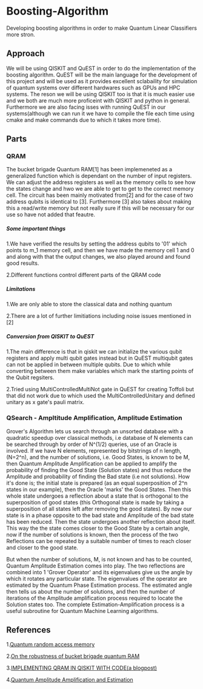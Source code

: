 # Boosting-Algorithm
Developing boosting algorithms in order to make Quantum Linear Classifiers more stron.



## Approach
We will be using QISKIT and QuEST in order to do the implementation of the boosting algorithm. QuEST will be the main language for the development of this project and will be used as it provides excellent sclabaility for simulation of quantum systems over different hardwares such as GPUs and HPC systems. The reson we will be using QISKIT too is that it is much easier use and we both are much more proficeint with QISKIT and python in general. Furthermore we are also facing isses with running QuEST in our systems(although we can run it we have to compile the file each time using cmake and make commands due to which it takes more time). 

## Parts 

### QRAM
The bucket brigade Quantum RAM[1] has been implemeneted as a generalized function which is dependant on the number of input registers. We can adjust the address registers as well as the memory cells to see how the states change and hwo we are able to get to get to the correct memory cell. The circuit has been mainly motivated from[2] and for the case of two address qubits is identical to [3]. Furthermore [3] also takes about making this a read/write memory but not really sure if this will be necessary for our use so have not added that feautre. 

##### Some important things
1.We have verified the results by setting the address qubits to '01' which points to m_1 memory cell, and then we have made the memory cell 1 and 0 and along with that the output changes, we also played around and found good results. 

2.Different functions control different parts of the QRAM code

##### Limitations
1.We are only able to store the classical data and nothing quantum 

2.There are a lot of further limitiations including noise issues mentioned in [2]

##### Conversion from QISKIT to QuEST
1.The main difference is that in qiskit we can initialize the various qubit registers and apply multi qubit gates instead but in QuEST multiqubit gates can not be applied in between multiple qubits. Due to which while converting between them make variables which mark the starting points of the Qubit regsiters.

2.Tried using MultiControlledMultiNot gate in QuEST for creating Toffoli but that did not work due to which used the MultiControlledUnitary and defined unitary as x gate's pauli matrix.   

### QSearch - Ampltitude Amplification, Amplitude Estimation
Grover's Algorithm lets us search through an unsorted database with a quadratic speedup over classical methods, i.e database of N elements can be searched through by order of N^(1/2) queries, use of an Oracle is involved. If we have N elements, represented by bitstrings of n length, (N=2^n), and the number of solutions, i.e. Good States, is known to be M, then Quantum Amplitude Amplification can be applied to amplify the probability of finding the Good State (Solution states) and thus reduce the Amplitude and probability of finding the Bad state (i.e not solutions). How it's done is; the initial state is prepared (as an equal superposition of 2^n states in our example), then the Oracle 'marks' the Good States. Then this whole state undergoes a reflection about a state that is orthogonal to the superposition of good states (this Orthogonal state is made by taking a superposition of all states left after removing the good states). By now our state is in a phase opposite to the bad state and Amplitude of the bad state has been reduced. Then the state undergoes another reflection about itself. This way the the state comes closer to the Good State by a certain angle, now if the number of solutions is known, then the process of the two Reflections can be repeated by a suitable number of times to reach closer and closer to the good state.

But when the number of solutions, M, is not known and has to be counted, Quantum Amplitude Estimation comes into play. The two reflections are combined into 1 'Grover Operator' and its eigenvalues give us the angle by which it rotates any particular state. The eigenvalues of the operator are estimated by the Quantum Phase Estimation process. The estimated angle then tells us about the number of solutions, and then the number of iterations of the Amplitude amplification process required to locate the Solution states too.
The complete Estimation-Amplification process is a useful subroutine for Quantum Machine Learning algorithms.


## References
1.[Quantum random access memory](https://arxiv.org/pdf/0708.1879.pdf)

2.[On the robustness of bucket brigade quantum RAM](https://arxiv.org/pdf/1502.03450.pdf) 

3.[IMPLEMENTING QRAM IN QISKIT WITH CODE(a blogpost)](https://quantumcomputinguk.org/tutorials/implementing-qram-in-qiskit-with-code)

4.[Quantum Amplitude Amplification and Estimation](https://arxiv.org/abs/quant-ph/0005055)
